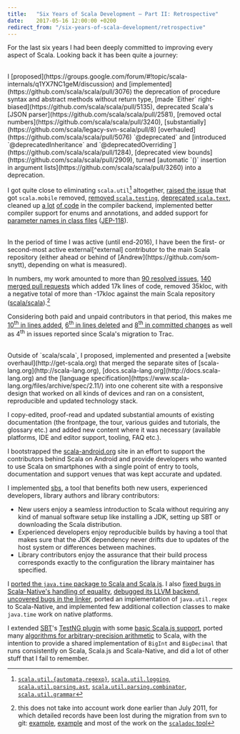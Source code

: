 ```yaml
---
title:   "Six Years of Scala Development – Part II: Retrospective"
date:    2017-05-16 12:00:00 +0200
redirect_from: "/six-years-of-scala-development/retrospective"
---
```


For the last six years I had been deeply committed to improving every aspect of
Scala. Looking back it has been quite a journey:

<br/>
I [proposed](https://groups.google.com/forum/#!topic/scala-internals/q1YX7NC1geM/discussion)
and [implemented](https://github.com/scala/scala/pull/3076) the deprecation of
procedure syntax and abstract methods without return type,
[made `Either` right-biased](https://github.com/scala/scala/pull/5135),
deprecated Scala's [JSON parser](https://github.com/scala/scala/pull/2581),
[removed octal numbers](https://github.com/scala/scala/pull/3240),
[substantially](https://github.com/scala/legacy-svn-scala/pull/8)
[overhauled](https://github.com/scala/scala/pull/5076) `@deprecated`
and [introduced `@deprecatedInheritance` and `@deprecatedOverriding`](https://github.com/scala/scala/pull/1284),
[deprecated view bounds](https://github.com/scala/scala/pull/2909),
turned [automatic `()` insertion in argument lists](https://github.com/scala/scala/pull/3260) into a deprecation.

I got quite close to eliminating `scala.util`[^util] altogether,
[raised the issue](https://issues.scala-lang.org/browse/SI-4505) that got `scala.mobile` removed,
[removed `scala.testing`](https://github.com/scala/scala/pull/1921/commits/f931833df8cc69d119f636d8a553941bf7ce2349),
[deprecated `scala.text`](https://github.com/scala/scala/pull/2733),
cleaned up [a lot](https://github.com/scala/scala/pull/4838)
[of code](https://github.com/scala/scala/pull/4814) in the compiler backend,
implemented better compiler support for enums and annotations, and added support
for [parameter names in class files](https://github.com/scala/scala/pull/4735) ([JEP-118](http://openjdk.java.net/jeps/118)).

<br/>
In the period of time I was active (until end-2016), I have been the
first- or second-most active external[^external] contributor to the main Scala
repository (either ahead or behind of [Andrew](https://github.com/som-snytt),
depending on what is measured).

In numbers, my work amounted to more than
[90 resolved issues](https://issues.scala-lang.org/issues/?jql=assignee%20%3D%20soc%20AND%20resolution%20%3D%20Fixed),
[140 merged pull requests](https://github.com/scala/scala/pulls?utf8=%E2%9C%93&q=is%3Amerged%20is%3Apr%20author%3Asoc%20)
which added 17k lines of code, removed 35kloc, with a negative total of more than
-17kloc against the main Scala repository ([scala/scala](https://github.com/scala/scala)).[^lost]

Considering both paid and unpaid contributors in that period, this makes me
[10<sup>th</sup> in lines added](https://github.com/scala/scala/graphs/contributors?from=2011-12-01&to=2016-07-31&type=a),
[6<sup>th</sup> in lines deleted](https://github.com/scala/scala/graphs/contributors?from=2011-11-25&to=2016-07-25&type=d) and
[8<sup>th</sup> in committed changes](https://github.com/scala/scala/graphs/contributors?from=2011-11-25&to=2016-07-25&type=c) as well as
4<sup>th</sup> in issues reported since Scala's migration to Trac.

<br/>
Outside of `scala/scala`, I proposed, implemented and presented a [website
overhaul](http://get-scala.org) that merged the separate sites of
[scala-lang.org](http://scala-lang.org),
[docs.scala-lang.org](http://docs.scala-lang.org) and the
[language specification](https://www.scala-lang.org/files/archive/spec/2.11/)
into one coherent site with a responsive design that worked on all kinds
of devices and ran on a consistent, reproducible and updated technology stack.

I copy-edited, proof-read and updated substantial amounts of existing
documentation (the frontpage, the tour, various guides and tutorials, the
glossary etc.) and added new content where it was necessary (available
platforms, IDE and editor support, tooling, FAQ etc.).

I bootstrapped the [scala-android.org](http://scala-android.org) site in an
effort to support the contributors behind Scala on Android and provide
developers who wanted to use Scala on smartphones with a single point of entry
to tools, documentation and support venues that was kept accurate and updated.

I implemented [sbs](https://github.com/soc/sbs), a tool that benefits both new
users, experienced developers, library authors and library contributors:
- New users enjoy a seamless introduction to Scala without requiring any kind of
  manual software setup like installing a JDK, setting up SBT or downloading the
  Scala distribution.
- Experienced developers enjoy reproducible builds by having a tool that makes
  sure that the JDK dependency never drifts due to updates of the host system or
  differences between machines.
- Library contributors enjoy the assurance that their build process corresponds
  exactly to the configuration the library maintainer has specified.

I [ported the `java.time` package to Scala and Scala.js](https://github.com/soc/scala-java-time).
I also [fixed bugs in Scala-Native's handling of equality](https://github.com/scala-native/scala-native/pull/356),
[debugged its LLVM backend](https://github.com/scala-native/scala-native/pull/356#discussion_r85254625),
[uncovered bugs in the linker](https://github.com/scala-native/scala-native/issues/375),
ported an implementation of `java.util.regex` to Scala-Native, and implemented
few additional collection classes to make `java.time` work on native platforms.

I extended [SBT](http://www.scala-sbt.org/)'s [TestNG plugin](https://github.com/sbt/sbt-testng)
with some [basic Scala.js support](https://github.com/soc/sbt-testng),
ported many [algorithms for arbitrary-precision arithmetic](https://github.com/soc/bigint)
to Scala, with the intention to provide a shared implementation of `BigInt` and
`BigDecimal` that runs consistently on Scala, Scala.js and Scala-Native, and did
a lot of other stuff that I fail to remember.

[^external]: i. e. not affiliated with EPFL, Type<!--safe, Light-->bend or ScalaCenter
[^util]: [`scala.util.{automata,regexp}`](https://github.com/scala/scala/pull/1939), [`scala.util.logging`](https://github.com/scala/scala/pull/2543), [`scala.util.parsing.ast`](https://github.com/scala/scala/pull/2525), [`scala.util.parsing.combinator`](https://github.com/scala/scala/pull/2521), [`scala.util.grammar`](https://github.com/scala/scala/pull/1921/commits/b13bf260b46f6498d0e995d0bbf3ce7b39bc8b3b)
[^lost]: this does not take into account work done earlier than July 2011, for which detailed records have been lost during the migration from svn to git: [example](https://github.com/scala/scala/commit/a387c9f), [example](https://github.com/scala/legacy-svn-scala/pull/19/files) and most of the work on the [`scaladoc` tool](https://github.com/scala/legacy-svn-scala/pulls?page=1&q=+is%3Apr+author%3Asoc&utf8=%E2%9C%93)
